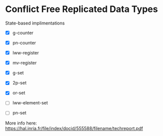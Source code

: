 # Conflict Free Replicated Data Types

State-based implimentations

 - [x] g-counter
 - [x] pn-counter

 - [x] lww-register
 - [x] mv-register

 - [x] g-set
 - [x] 2p-set
 - [x] or-set
 - [ ] lww-element-set
 - [ ] pn-set

More info here: https://hal.inria.fr/file/index/docid/555588/filename/techreport.pdf
